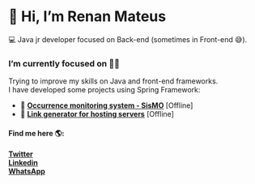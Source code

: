 # 👋 Hi, I’m Renan Mateus  
:computer: Java jr developer focused on Back-end (sometimes in Front-end :sweat_smile:).
### I’m currently focused on :man_technologist:
Trying to improve my skills on Java and front-end frameworks.  
I have developed some projects using Spring Framework:  
- :link: **[Occurrence monitoring system - SisMO](http://ec2-100-26-216-147.compute-1.amazonaws.com:8080/)**  [Offline]
- :link: **[Link generator for hosting servers](http://geralink.ddns.net:8080/)**   [Offline]

#### Find me here :earth_americas::  
**[Twitter](https://twitter.com/r3n4nm)**  
**[Linkedin](https://www.linkedin.com/in/renan-mateus-santos/)**  
**[WhatsApp](https://wa.me/5591984888225?text)**  
